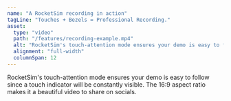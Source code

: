 ```yaml
---
name: "A RocketSim recording in action"
tagLine: "Touches + Bezels = Professional Recording."
asset:
  type: "video"
  path: "/features/recording-example.mp4"
  alt: "RocketSim's touch-attention mode ensures your demo is easy to follow since a touch indicator will be constantly visible."
  alignment: "full-width"
  columnSpan: 12
---
```


RocketSim's touch-attention mode ensures your demo is easy to follow since a touch indicator will be constantly visible. The 16:9 aspect ratio makes it a beautiful video to share on socials.
